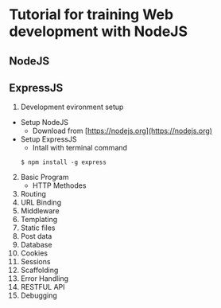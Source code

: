 # Tutorial for training Web development with NodeJS #

## NodeJS ##

## ExpressJS ##

1. Development evironment setup
* Setup NodeJS
    * Download from [https://nodejs.org](https://nodejs.org)
* Setup ExpressJS
    * Intall with terminal command
    ```shell
    $ npm install -g express
    ```

2. Basic Program
    * HTTP Methodes
3. Routing
4. URL Binding
5. Middleware
6. Templating
7. Static files
8. Post data
9. Database
10. Cookies
11. Sessions
12. Scaffolding
13. Error Handling
14. RESTFUL API
15. Debugging